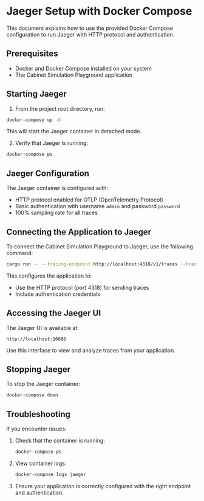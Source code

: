 # Jaeger Setup with Docker Compose

This document explains how to use the provided Docker Compose configuration to run Jaeger with HTTP protocol and authentication.

## Prerequisites

- Docker and Docker Compose installed on your system
- The Cabinet Simulation Playground application

## Starting Jaeger

1. From the project root directory, run:

```bash
docker-compose up -d
```

This will start the Jaeger container in detached mode.

2. Verify that Jaeger is running:

```bash
docker-compose ps
```

## Jaeger Configuration

The Jaeger container is configured with:

- HTTP protocol enabled for OTLP (OpenTelemetry Protocol)
- Basic authentication with username `admin` and password `password`
- 100% sampling rate for all traces

## Connecting the Application to Jaeger

To connect the Cabinet Simulation Playground to Jaeger, use the following command:

```bash
cargo run -- --tracing-endpoint http://localhost:4318/v1/traces --tracing-auth admin:password
```

This configures the application to:
- Use the HTTP protocol (port 4318) for sending traces
- Include authentication credentials

## Accessing the Jaeger UI

The Jaeger UI is available at:

```
http://localhost:16686
```

Use this interface to view and analyze traces from your application.

## Stopping Jaeger

To stop the Jaeger container:

```bash
docker-compose down
```

## Troubleshooting

If you encounter issues:

1. Check that the container is running:
   ```bash
   docker-compose ps
   ```

2. View container logs:
   ```bash
   docker-compose logs jaeger
   ```

3. Ensure your application is correctly configured with the right endpoint and authentication.
